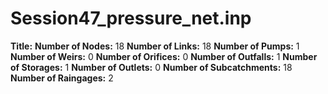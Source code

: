 # Session47_pressure_net.inp
**Title:** 
**Number of Nodes:** 18
**Number of Links:** 18
**Number of Pumps:** 1
**Number of Weirs:** 0
**Number of Orifices:** 0
**Number of Outfalls:** 1
**Number of Storages:** 1
**Number of Outlets:** 0
**Number of Subcatchments:** 18
**Number of Raingages:** 2
